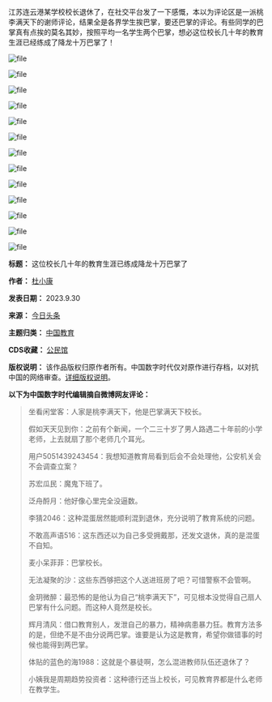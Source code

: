江苏连云港某学校校长退休了，在社交平台发了一下感慨，本以为评论区是一派桃李满天下的谢师评论，结果全是各界学生挨巴掌，要还巴掌的评论。有些同学的巴掌真有点挨的莫名其妙，按照平均一名学生两个巴掌，想必这位校长几十年的教育生涯已经练成了降龙十万巴掌了！


![file](https://chinadigitaltimes.net/chinese/files/2023/09/image-1696067542694.png)  

![file](https://chinadigitaltimes.net/chinese/files/2023/09/image-1696067554031.png)  

![file](https://chinadigitaltimes.net/chinese/files/2023/09/image-1696067572742.png)  

![file](https://chinadigitaltimes.net/chinese/files/2023/09/image-1696067596378.png)  

![file](https://chinadigitaltimes.net/chinese/files/2023/09/image-1696067610975.png)  

![file](https://chinadigitaltimes.net/chinese/files/2023/09/image-1696067628935.png)  

![file](https://chinadigitaltimes.net/chinese/files/2023/09/image-1696067657987.png)  

![file](https://chinadigitaltimes.net/chinese/files/2023/09/image-1696067681345.png)  

![file](https://chinadigitaltimes.net/chinese/files/2023/09/image-1696067698766.png)  

![file](https://chinadigitaltimes.net/chinese/files/2023/09/image-1696067717598.png)  

![file](https://chinadigitaltimes.net/chinese/files/2023/09/image-1696067750198.png)  

![file](https://chinadigitaltimes.net/chinese/files/2023/09/image-1696067769194.png)  

![file](https://chinadigitaltimes.net/chinese/files/2023/09/image-1696067815956.png)




**标题：** 这位校长几十年的教育生涯已练成降龙十万巴掌了  

**作者：** [杜小康](https://chinadigitaltimes.net/space/杜小康)  

**发表日期：** 2023.9.30  

**来源：** [今日头条](https://www.toutiao.com/w/1778200756112396)  

**主题归类：** [中国教育](https://chinadigitaltimes.net/space/中国教育)  

**CDS收藏：** [公民馆](https://chinadigitaltimes.net/space/%E5%85%AC%E6%B0%91%E9%A6%86)  

**版权说明：** 该作品版权归原作者所有。中国数字时代仅对原作进行存档，以对抗中国的网络审查。[详细版权说明](https://chinadigitaltimes.net/chinese/copyright)。


**以下为中国数字时代编辑摘自微博网友评论：** 



> 
> 坐看闲堂客：人家是桃李满天下，他是巴掌满天下校长。
> 
> 
> 假如天天见到你：之前有个新闻，一个二三十岁了男人路遇二十年前的小学老师，上去就扇了那个老师几个耳光。
> 
> 
> 用户5051439243454：我想知道教育局看到后会不会处理他，公安机关会不会调查立案？
> 
> 
> 苏宏瓜民：魔鬼下班了。
> 
> 
> 泛舟酹月：他好像心里完全没逼数。
> 
> 
> 李猜2046：这种混蛋居然能顺利混到退休，充分说明了教育系统的问题。
> 
> 
> 不敢高声语516：这东西还以为自己多受拥戴那，还发文退休，真的是混蛋不自知。
> 
> 
> 麦小呆菲菲：巴掌校长。
> 
> 
> 无法凝聚的沙：这些东西够把这个人送进班房了吧？可惜警察不会管啊。
> 
> 
> 金玥微醉：最恐怖的是他认为自己“桃李满天下”，可见根本没觉得自己扇人巴掌有什么问题。而这种人竟然是校长。
> 
> 
> 辉月清风：借口教育别人，发泄自己的暴力，精神病患暴力狂。教育方法多的是，但绝不是不由分说两巴掌。谁要是认为这是教育，希望你做错事的时候也能得到两巴掌。
> 
> 
> 体贴的蓝色的海1988：这就是个暴徒啊，怎么混进教师队伍还退休了？
> 
> 
> 小姨我是周期趋势投资者：这种德行还当上校长，可见教育界都是什么老师在教学生。
> 
> 
> 

